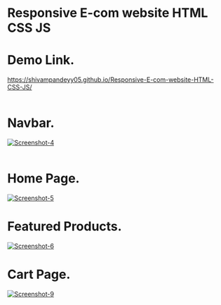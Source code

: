 # Responsive E-com website HTML CSS JS

<h1>Demo Link.</h1>

<a href="https://shivampandeyy05.github.io/Responsive-E-com-website-HTML-CSS-JS/">https://shivampandeyy05.github.io/Responsive-E-com-website-HTML-CSS-JS/</a><br /><br />

<h1>Navbar.</h1>

<a href="#"><img src="https://i.ibb.co/1R99JLR/Screenshot-4.png" alt="Screenshot-4" border="0"></a><br /><a target='_blank' href='https://imgbb.com/'></a><br />

<h1>Home Page.</h1>

<a href="https://ibb.co/R7bhVrD"><img src="https://i.ibb.co/jHfV10r/Screenshot-5.png" alt="Screenshot-5" border="0"></a>

<h1>Featured Products.</h1>

<a href="https://ibb.co/DQHG6nk"><img src="https://i.ibb.co/jDPVxFG/Screenshot-6.png" alt="Screenshot-6" border="0"></a>

<h1>Cart Page.</h1>

<a href="https://ibb.co/hX4mNnf"><img src="https://i.ibb.co/gvfR8XV/Screenshot-9.png" alt="Screenshot-9" border="0"></a>


